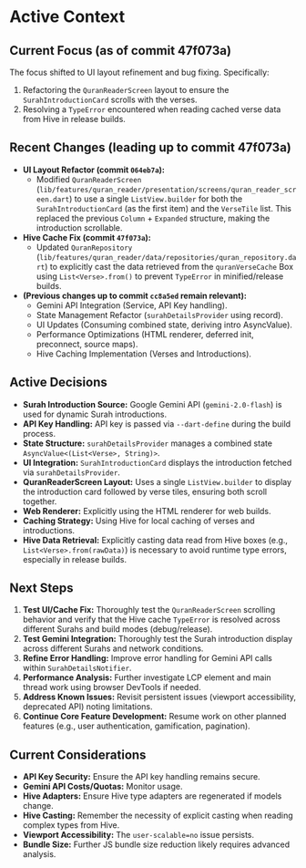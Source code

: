 # Active Context

## Current Focus (as of commit 47f073a)

The focus shifted to UI layout refinement and bug fixing. Specifically:
1.  Refactoring the `QuranReaderScreen` layout to ensure the `SurahIntroductionCard` scrolls with the verses.
2.  Resolving a `TypeError` encountered when reading cached verse data from Hive in release builds.

## Recent Changes (leading up to commit 47f073a)

*   **UI Layout Refactor (commit `064eb7a`):**
    *   Modified `QuranReaderScreen` (`lib/features/quran_reader/presentation/screens/quran_reader_screen.dart`) to use a single `ListView.builder` for both the `SurahIntroductionCard` (as the first item) and the `VerseTile` list. This replaced the previous `Column` + `Expanded` structure, making the introduction scrollable.
*   **Hive Cache Fix (commit `47f073a`):**
    *   Updated `QuranRepository` (`lib/features/quran_reader/data/repositories/quran_repository.dart`) to explicitly cast the data retrieved from the `quranVerseCache` Box using `List<Verse>.from()` to prevent `TypeError` in minified/release builds.
*   **(Previous changes up to commit `cc8a5ed` remain relevant):**
    *   Gemini API Integration (Service, API Key handling).
    *   State Management Refactor (`surahDetailsProvider` using record).
    *   UI Updates (Consuming combined state, deriving intro AsyncValue).
    *   Performance Optimizations (HTML renderer, deferred init, preconnect, source maps).
    *   Hive Caching Implementation (Verses and Introductions).

## Active Decisions

*   **Surah Introduction Source:** Google Gemini API (`gemini-2.0-flash`) is used for dynamic Surah introductions.
*   **API Key Handling:** API key is passed via `--dart-define` during the build process.
*   **State Structure:** `surahDetailsProvider` manages a combined state `AsyncValue<(List<Verse>, String)>`.
*   **UI Integration:** `SurahIntroductionCard` displays the introduction fetched via `surahDetailsProvider`.
*   **QuranReaderScreen Layout:** Uses a single `ListView.builder` to display the introduction card followed by verse tiles, ensuring both scroll together.
*   **Web Renderer:** Explicitly using the HTML renderer for web builds.
*   **Caching Strategy:** Using Hive for local caching of verses and introductions.
*   **Hive Data Retrieval:** Explicitly casting data read from Hive boxes (e.g., `List<Verse>.from(rawData)`) is necessary to avoid runtime type errors, especially in release builds.

## Next Steps

1.  **Test UI/Cache Fix:** Thoroughly test the `QuranReaderScreen` scrolling behavior and verify that the Hive cache `TypeError` is resolved across different Surahs and build modes (debug/release).
2.  **Test Gemini Integration:** Thoroughly test the Surah introduction display across different Surahs and network conditions.
3.  **Refine Error Handling:** Improve error handling for Gemini API calls within `SurahDetailsNotifier`.
4.  **Performance Analysis:** Further investigate LCP element and main thread work using browser DevTools if needed.
5.  **Address Known Issues:** Revisit persistent issues (viewport accessibility, deprecated API) noting limitations.
6.  **Continue Core Feature Development:** Resume work on other planned features (e.g., user authentication, gamification, pagination).

## Current Considerations

*   **API Key Security:** Ensure the API key handling remains secure.
*   **Gemini API Costs/Quotas:** Monitor usage.
*   **Hive Adapters:** Ensure Hive type adapters are regenerated if models change.
*   **Hive Casting:** Remember the necessity of explicit casting when reading complex types from Hive.
*   **Viewport Accessibility:** The `user-scalable=no` issue persists.
*   **Bundle Size:** Further JS bundle size reduction likely requires advanced analysis.
